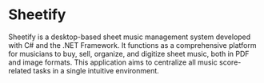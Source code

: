 # Sheetify
Sheetify is a desktop-based sheet music management system developed with C# and the .NET Framework. It functions as a comprehensive platform for musicians to buy, sell, organize, and digitize sheet music, both in PDF and image formats. This application aims to centralize all music score-related tasks in a single intuitive environment.
